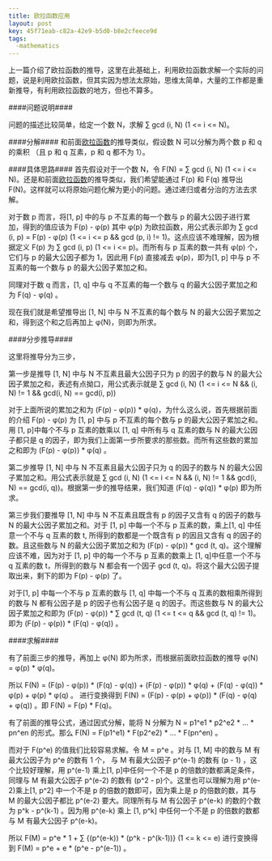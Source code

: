 ```yaml
---
title: 欧拉函数应用
layout: post
key: 45f71eab-c82a-42e9-b5d0-b8e2cfeece9d
tags:
  -mathematics 
---
```



上一篇介绍了欧拉函数的推导，这里在此基础上，利用欧拉函数求解一个实际的问题，说是利用欧拉函数，但其实因为想法太原始，思维太简单，大量的工作都是重新推导，有利用欧拉函数的地方，但也不算多。

####问题说明####

问题的描述比较简单，给定一个数 N，求解 ∑ gcd (i, N) (1 <= i <= N)。

####分解####
和前面[欧拉函数](/2013/10/16/euler.html)的推导类似，假设数 N 可以分解为两个数 p 和 q 的乘积 （且 p 和 q 互素，p 和 q 都不为 1）。

####具体思路####
首先假设对于一个数 N，令 F(N) = ∑ gcd (i, N) (1 <= i <= N)。还是和前面[欧拉函数](2013/10/16/euler.html)的推导类似，我们希望能通过 F(p) 和 F(q) 推导出 F(N)。这样就可以将原始问题化解为更小的问题。通过递归或者分治的方法去求解。

对于数 p 而言，将[1, p] 中的与 p 不互素的每一个数与 p 的最大公因子进行累加，得到的值应该为 F(p) - φ(p) 其中 φ(p) 为欧拉函数，用公式表示即为 ∑ gcd (i, p) = F(p) - φ(p) (1 <= i <= p && gcd (p, i) != 1)。这点应该不难理解，因为根据定义 F(p) 为 ∑ gcd (i, p) (1 <= i <= p)。而所有与 p 互素的数一共有 φ(p) 个，它们与 p 的最大公因子都为 1，因此用 F(p) 直接减去 φ(p)，即为[1, p] 中与 p 不互素的每一个数与 p 的最大公因子累加之和。

同理对于数 q 而言，[1, q] 中与 q 不互素的每一个数与 q 的最大公因子累加之和为 F(q) - φ(q) 。

现在我们就是希望推导出 [1, N] 中与 N 不互素的每个数与 N 的最大公因子累加之和，得到这个和之后再加上 φ(N)，则即为所求。

####分步推导####

这里将推导分为三步，

第一步是推导 [1, N] 中与 N 不互素且最大公因子只为 p 的因子的数与 N 的最大公因子累加之和，表述有点拗口，用公式表示就是 ∑ gcd (i, N) (1 <= i <= N && (i, N) != 1 && gcd(i, N) == gcd(i, p))

对于上面所说的累加之和为 (F(p) - φ(p)) * φ(q)，为什么这么说，首先根据前面的介绍 F(p) - φ(p) 为 [1, p] 中与 p 不互素的每个数与 p 的最大公因子累加之和。用 [1, p]中每个不与 p 互素的数乘以 [1, q] 中所有与 q 互素的数与 N 的最大公因子都只是 q 的因子，即为我们上面第一步所要求的那些数。而所有这些数的累加之和即为 (F(p) - φ(p)) * φ(q) 。

第二步推导 [1, N] 中与 N 不互素且最大公因子只为 q 的因子的数与 N 的最大公因子累加之和。用公式表示就是 ∑ gcd (i, N) (1 <= i <= N && (i, N) != 1 && gcd(i, N) == gcd(i, q))。根据第一步的推导结果，我们知道 (F(q) - φ(q)) * φ(p) 即为所求。

第三步我们要推导 [1, N] 中与 N 不互素且既含有 p 的因子又含有 q 的因子的数与 N 的最大公因子累加之和。对于 [1, p] 中每一个不与 p 互素的数，乘上[1, q] 中任意一个不与 q 互素的数 t, 所得到的数都是一个既含有 p 的因且又含有 q 的因子的数。且这些数与 N 的最大公因子累加之和为 (F(p) - φ(p)) * gcd (t, q)。这个理解应该不难，因为对于 [1, p] 中的每一个不与 p 互素的数乘上 [1, q]中任意一个不与 q 互素的数 t，所得到的数与 N 都会有一个因子 gcd (t, q)。将这个最大公因子提取出来，剩下的即为 F(p) - φ(p) 了。

对于[1, p] 中每一个不与 p 互素的数与 [1, q] 中每一个不与 q 互素的数相乘所得到的数与 N 都有公因子是 p 的因子也有公因子是 q 的因子。而这些数与 N 的最大公因子累加之和即为 (F(p) - φ(p)) * ∑ gcd (t, q) (1 <= t <= q && gcd (t, q) != 1)。即为 (F(p) - φ(p)) * (F(q) - φ(q)) 。

####求解####

有了前面三步的推导，再加上 φ(N) 即为所求，而根据前面欧拉函数的推导 φ(N) = φ(p) * φ(q)。

所以 F(N) =  (F(p) - φ(p)) * (F(q) - φ(q)) + (F(p) - φ(p)) * φ(q) + (F(q) - φ(q)) * φ(p) +  φ(p) * φ(q) 。 进行变换得到  F(N) =  (F(p) - φ(p) + φ(p))  * (F(q) - φ(q) + φ(q)) 。即 F(N) = F(p) * F(q)。

有了前面的推导公式，通过因式分解，能将 N 分解为 N = p1^e1 * p2^e2 * ... * pn^en 的形式。那么 F(N) = F(p1^e1) * F(p2^e2) * ... * F(pn^en) 。

而对于 F(p^e) 的值我们比较容易求解。令 M = p^e 。对与 [1, M] 中的数与 M 有最大公因子为 p^e 的数有 1 个， 与 M 有最大公因子 p^(e-1) 的数有 (p - 1) ，这个比较好理解，用 p^(e-1) 乘上[1, p]中任何一个不是 p 的倍数的数都满足条件，同理与 M 有最大公因子 p^(e-2) 的数有 (p^2 - p)个。这里也可以理解为用 p^(e-2)乘上[1, p^2] 中一个不是 p 的倍数的数即可，因为乘上是 p 的倍数的数，其与 M 的最大公因子都比 p^(e-2) 要大。同理所有与 M 有公因子 p^(e-k) 的数的个数为 p^k - p^(k-1) 。因为用 p^(e-k) 乘上 [1, p^k] 中任何一个不是 p 的倍数的数都与 M 有最大公因子 p^(e-k)。

所以 F(M) = p^e * 1 + ∑ {(p^(e-k)) * (p^k - p^(k-1))} (1 <= k <= e) 进行变换得到 F(M) = p^e + e * (p^e - p^(e-1)) 。
